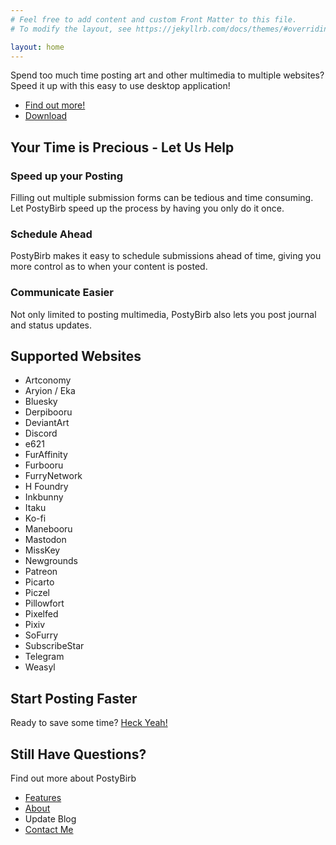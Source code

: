 ```yaml
---
# Feel free to add content and custom Front Matter to this file.
# To modify the layout, see https://jekyllrb.com/docs/themes/#overriding-theme-defaults

layout: home
---
```


Spend too much time posting art and other multimedia to multiple websites?
Speed it up with this easy to use desktop application!

- [Find out more!](features)
- [Download](download)

## Your Time is Precious - Let Us Help

### Speed up your Posting
Filling out multiple submission forms can be tedious and time consuming. Let PostyBirb speed up the process by having you only do it once.

### Schedule Ahead
PostyBirb makes it easy to schedule submissions ahead of time​, giving you more control as to when your content is posted.

### Communicate Easier
Not only limited to posting multimedia, PostyBirb also lets you post journal and status updates.

## Supported Websites
* Artconomy
* ​Aryion / Eka
* Bluesky
* ​Derpibooru
* ​DeviantArt
* ​Discord
* ​e621
* ​FurAffinity
* Furbooru
* FurryNetwork
* ​H Foundry
* ​Inkbunny
* ​Itaku
* ​Ko-fi
* Manebooru
* ​Mastodon
* ​MissKey
* Newgrounds
* Patreon
* Picarto
* Piczel
* Pillowfort
* Pixelfed
* Pixiv
* SoFurry
* SubscribeStar
* Telegram
* Weasyl

## Start Posting Faster
Ready to save some time?
[Heck Yeah!](downloads/)

## Still Have Questions?
Find out more about PostyBirb
- [Features](features/)	
- [About](about)
- Update Blog
- [Contact Me](contact)